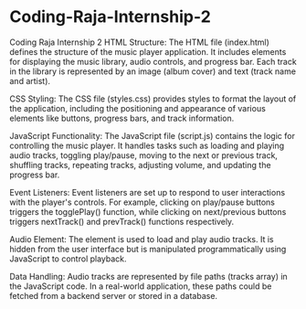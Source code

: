 # Coding-Raja-Internship-2
Coding Raja Internship 2
HTML Structure: The HTML file (index.html) defines the structure of the music player application. It includes elements for displaying the music library, audio controls, and progress bar. Each track in the library is represented by an image (album cover) and text (track name and artist).

CSS Styling: The CSS file (styles.css) provides styles to format the layout of the application, including the positioning and appearance of various elements like buttons, progress bars, and track information.

JavaScript Functionality: The JavaScript file (script.js) contains the logic for controlling the music player. It handles tasks such as loading and playing audio tracks, toggling play/pause, moving to the next or previous track, shuffling tracks, repeating tracks, adjusting volume, and updating the progress bar.

Event Listeners: Event listeners are set up to respond to user interactions with the player's controls. For example, clicking on play/pause buttons triggers the togglePlay() function, while clicking on next/previous buttons triggers nextTrack() and prevTrack() functions respectively.

Audio Element: The element is used to load and play audio tracks. It is hidden from the user interface but is manipulated programmatically using JavaScript to control playback.

Data Handling: Audio tracks are represented by file paths (tracks array) in the JavaScript code. In a real-world application, these paths could be fetched from a backend server or stored in a database.
